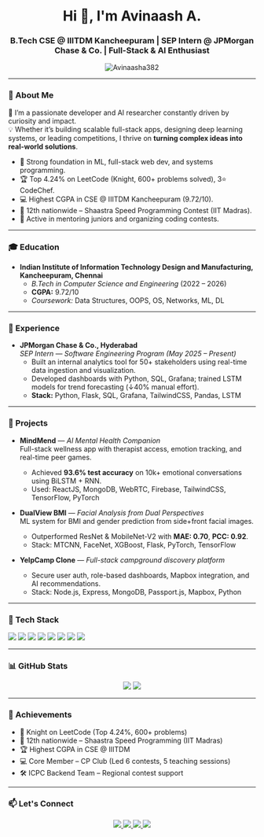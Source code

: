 <h1 align="center">Hi 👋, I'm Avinaash A.</h1>
<h3 align="center">B.Tech CSE @ IIITDM Kancheepuram | SEP Intern @ JPMorgan Chase & Co. | Full-Stack & AI Enthusiast</h3>

<p align="center">
  <img src="https://komarev.com/ghpvc/?username=Avinaasha382&label=Profile%20views&color=0e75b6&style=flat" alt="Avinaasha382" />
</p>

---

### 🌟 About Me

🚀 I’m a passionate developer and AI researcher constantly driven by curiosity and impact.  
💡 Whether it’s building scalable full-stack apps, designing deep learning systems, or leading competitions, I thrive on **turning complex ideas into real-world solutions**.

- 🧠 Strong foundation in ML, full-stack web dev, and systems programming.
- 🏆 Top 4.24% on LeetCode (Knight, 600+ problems solved), 3⭐ CodeChef.
- 💻 Highest CGPA in CSE @ IIITDM Kancheepuram (9.72/10).
- 🥇 12th nationwide – Shaastra Speed Programming Contest (IIT Madras).
- 🤝 Active in mentoring juniors and organizing coding contests.

---

### 🎓 Education

- **Indian Institute of Information Technology Design and Manufacturing, Kancheepuram, Chennai**
  - *B.Tech in Computer Science and Engineering* (2022 – 2026)
  - **CGPA:** 9.72/10
  - *Coursework:* Data Structures, OOPS, OS, Networks, ML, DL

---

### 💼 Experience

- **JPMorgan Chase & Co., Hyderabad**  
  *SEP Intern — Software Engineering Program (May 2025 – Present)*
  - Built an internal analytics tool for 50+ stakeholders using real-time data ingestion and visualization.
  - Developed dashboards with Python, SQL, Grafana; trained LSTM models for trend forecasting (↓40% manual effort).
  - **Stack:** Python, Flask, SQL, Grafana, TailwindCSS, Pandas, LSTM

---

### 🧠 Projects

- **MindMend** — *AI Mental Health Companion*  
  Full-stack wellness app with therapist access, emotion tracking, and real-time peer games.
  - Achieved **93.6% test accuracy** on 10k+ emotional conversations using BiLSTM + RNN.
  - Used: ReactJS, MongoDB, WebRTC, Firebase, TailwindCSS, TensorFlow, PyTorch

- **DualView BMI** — *Facial Analysis from Dual Perspectives*  
  ML system for BMI and gender prediction from side+front facial images.
  - Outperformed ResNet & MobileNet-V2 with **MAE: 0.70**, **PCC: 0.92**.
  - Stack: MTCNN, FaceNet, XGBoost, Flask, PyTorch, TensorFlow

- **YelpCamp Clone** — *Full-stack campground discovery platform*  
  - Secure user auth, role-based dashboards, Mapbox integration, and AI recommendations.
  - Stack: Node.js, Express, MongoDB, Passport.js, Mapbox, Python

---

### 🧰 Tech Stack

<p align="left">
  <img src="https://img.shields.io/badge/-C++-00599C?style=for-the-badge&logo=c%2b%2b&logoColor=white" />
  <img src="https://img.shields.io/badge/-Python-3776AB?style=for-the-badge&logo=python&logoColor=white" />
  <img src="https://img.shields.io/badge/-Java-007396?style=for-the-badge&logo=java&logoColor=white" />
  <img src="https://img.shields.io/badge/-ReactJS-61DAFB?style=for-the-badge&logo=react&logoColor=black" />
  <img src="https://img.shields.io/badge/-TensorFlow-FF6F00?style=for-the-badge&logo=tensorflow&logoColor=white" />
  <img src="https://img.shields.io/badge/-Docker-2496ED?style=for-the-badge&logo=docker&logoColor=white" />
  <img src="https://img.shields.io/badge/-MongoDB-47A248?style=for-the-badge&logo=mongodb&logoColor=white" />
  <img src="https://img.shields.io/badge/-Flask-000000?style=for-the-badge&logo=flask&logoColor=white" />
</p>

---

### 📊 GitHub Stats

<p align="center">
  <img src="https://github-readme-stats.vercel.app/api?username=Avinaasha382&show_icons=true&theme=tokyonight" />
  <img src="https://github-readme-streak-stats.herokuapp.com/?user=Avinaasha382&theme=tokyonight" />
</p>

---

### 🏅 Achievements

- 🧩 Knight on LeetCode (Top 4.24%, 600+ problems)
- 🥈 12th nationwide – Shaastra Speed Programming (IIT Madras)
- 🏆 Highest CGPA in CSE @ IIITDM
- 💻 Core Member – CP Club (Led 6 contests, 5 teaching sessions)
- 🛠 ICPC Backend Team – Regional contest support

---

### 📫 Let's Connect

<p align="center">
  <a href="https://www.linkedin.com/in/avinaash-a-7955a1289/" target="_blank">
    <img src="https://img.shields.io/badge/LinkedIn-blue?style=for-the-badge&logo=linkedin&logoColor=white"/>
  </a>
  <a href="mailto:avinaasha382@gmail.com" target="_blank">
    <img src="https://img.shields.io/badge/Gmail-D14836?style=for-the-badge&logo=gmail&logoColor=white"/>
  </a>
  <a href="https://github.com/Avinaasha382" target="_blank">
    <img src="https://img.shields.io/badge/GitHub-100000?style=for-the-badge&logo=github&logoColor=white"/>
  </a>
  <a href="https://leetcode.com/Avinaash_2005/" target="_blank">
    <img src="https://img.shields.io/badge/LeetCode-FFA116?style=for-the-badge&logo=leetcode&logoColor=white"/>
  </a>
</p>
